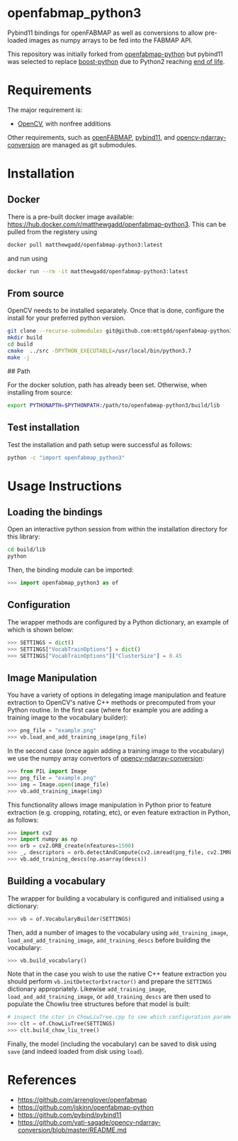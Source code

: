 # openfabmap_python3

Pybind11 bindings for openFABMAP as well as conversions to allow pre-loaded images as numpy arrays to be fed into the FABMAP API.

This repository was initially forked from [openfabmap-python](<https://github.com/jskinn/openfabmap-python>) but pybind11 was selected to replace [boost-python](https://github.com/boostorg/python) due to Python2 reaching [end of life](https://legacy.python.org/dev/peps/pep-0373/).

# Requirements

The major requirement is:

* [OpenCV](https://github.com/opencv/opencv), with nonfree additions

Other requirements, such as [openFABMAP](https://github.com/arrenglover/openfabmap), [pybind11](https://github.com/pybind/pybind11), and [opencv-ndarray-conversion](https://github.com/yati-sagade/opencv-ndarray-conversion/blob/master/README.md) are managed as git submodules.

# Installation

## Docker

There is a pre-built docker image available: https://hub.docker.com/r/matthewgadd/openfabmap-python3. This can be pulled from the registery using

```bash
docker pull matthewgadd/openfabmap-python3:latest
```

and run using

```bash
docker run --rm -it matthewgadd/openfabmap-python3:latest
```

## From source

OpenCV needs to be installed separately. Once that is done, configure the install for your preferred python version.

```bash
git clone --recurse-submodules git@github.com:mttgdd/openfabmap-python3.git src
mkdir build
cd build
cmake  ../src -DPYTHON_EXECUTABLE=/usr/local/bin/python3.7
make -j
```

## Path

For the docker solution, path has already been set. Otherwise, when installing from source:

```bash
export PYTHONAPTH=$PYTHONPATH:/path/to/openfabmap-python3/build/lib
```

## Test installation

Test the installation and path setup were successful as follows:

```bash
python -c "import openfabmap_python3"
```

# Usage Instructions

## Loading the bindings

Open an interactive python session from within the installation directory for this library:

```bash
cd build/lib
python
```

Then, the binding module can be imported:

```python
>>> import openfabmap_python3 as of
```

## Configuration

The wrapper methods are configured by a Python dictionary, an example of which is shown below:

```python
>>> SETTINGS = dict()
>>> SETTINGS["VocabTrainOptions"] = dict()
>>> SETTINGS["VocabTrainOptions"]["ClusterSize"] = 0.45
```

## Image Manipulation

You have a variety of options in delegating image manipulation and feature extraction to OpenCV's native C++ methods or precomputed from your Python routine. In the first case (where for example you are adding a training image to the vocabulary builder):

```python
>>> png_file = "example.png"
>>> vb.load_and_add_training_image(png_file)
```

In the second case (once again adding a training image to the vocabulary) we use the numpy array convertors of [opencv-ndarray-conversion](https://github.com/yati-sagade/opencv-ndarray-conversion/blob/master/README.md): 

```python
>>> from PIL import Image
>>> png_file = "example.png"
>>> img = Image.open(image_file)
>>> vb.add_training_image(img)
```

This functionality allows image manipulation in Python prior to feature extraction (e.g. cropping, rotating, etc), or even feature extraction in Python, as follows:

```python
>>> import cv2
>>> import numpy as np
>>> orb = cv2.ORB_create(nfeatures=1500)
>>> _, descriptors = orb.detectAndCompute(cv2.imread(png_file, cv2.IMREAD_GRAYSCALE), None)
>>> vb.add_training_descs(np.asarray(descs))
```

## Building a vocabulary

The wrapper for building a vocabulary is configured and initialised using a dictionary:

```python
>>> vb = of.VocabularyBuilder(SETTINGS)
```

Then, add a number of images to the vocabulary using ```add_training_image```, ```load_and_add_training_image```, ```add_training_descs``` before building the vocabulary:

```python
>>> vb.build_vocabulary() 
```

Note that in the case you wish to use the native C++ feature extraction you should perform ```vb.initDetectorExtractor()``` and prepare the ```SETTINGS``` dictionary appropriately.
Likewise ```add_training_image```, ```load_and_add_training_image```, or ```add_training_descs``` are then used to populate the Chowliu tree structures before that model is built:

```python
# inspect the ctor in ChowLiuTree.cpp to see which configuration parameters are required
>>> clt = of.ChowLiuTree(SETTINGS)
>>> clt.build_chow_liu_tree()
```

Finally, the model (including the vocabulary) can be saved to disk using ```save``` (and indeed loaded from disk using ```load```).

# References

* <https://github.com/arrenglover/openfabmap>
* <https://github.com/jskinn/openfabmap-python>
* <https://github.com/pybind/pybind11>
* <https://github.com/yati-sagade/opencv-ndarray-conversion/blob/master/README.md>

